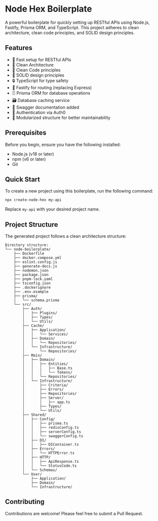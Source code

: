 # Node Hex Boilerplate

A powerful boilerplate for quickly setting up RESTful APIs using Node.js, Fastify, Prisma ORM, and TypeScript. This project adheres to clean architecture, clean code principles, and SOLID design principles.

## Features

- 🚀 Fast setup for RESTful APIs
- 🧱 Clean Architecture
- 🧼 Clean Code principles
- 🔧 SOLID design principles
- 🔒 TypeScript for type safety
- 🚂 Fastify for routing (replacing Express)
- 🗄️ Prisma ORM for database operations
- 🗃️ Database caching service
- 📜 Swagger documentation added
- 🔑 Authentication via Auth0
- 🔄 Modularized structure for better maintainability

## Prerequisites

Before you begin, ensure you have the following installed:

- Node.js (v18 or later)
- npm (v6 or later)
- Git

## Quick Start

To create a new project using this boilerplate, run the following command:

```bash
npx create-node-hex my-api
```

Replace `my-api` with your desired project name.

## Project Structure

The generated project follows a clean architecture structure:

```
Directory structure:
└── node-boilerplate/
    ├── Dockerfile
    ├── docker.compose.yml
    ├── eslint.config.js
    ├── generate-docs.js
    ├── nodemon.json
    ├── package.json
    ├── pnpm-lock.yaml
    ├── tsconfig.json
    ├── .dockerignore
    ├── .env.example
    ├── prisma/
    │   └── schema.prisma
    └── src/
        ├── Auth/
        │   ├── Plugins/
        │   ├── Types/
        │   └── Utils/
        ├── Cache/
        │   ├── Application/
        │   │   └── Services/
        │   ├── Domain/
        │   │   └── Repositories/
        │   └── Infrastructure/
        │       └── Repositories/
        ├── Main/
        │   ├── Domain/
        │   │   ├── Entities/
        │   │   │   ├── Base.ts
        │   │   │   └── Tokens/
        │   │   └── Repositories/
        │   └── Infrastructure/
        │       ├── Criteria/
        │       ├── Errors/
        │       ├── Repositories/
        │       ├── Server/
        │       │   ├── app.ts
        │       ├── Types/
        │       └── Utils/
        ├── Shared/
        │   ├── Config/
        │   │   ├── prisma.ts
        │   │   ├── redisConfig.ts
        │   │   ├── serverConfig.ts
        │   │   └── swaggerConfig.ts
        │   ├── DI/
        │   │   ├── DIContainer.ts
        │   ├── Errors/
        │   │   └── HTTPError.ts
        │   ├── HTTP/
        │   │   ├── ApiResponse.ts
        │   │   └── StatusCode.ts
        │   └── Schemas/
        └── User/
            ├── Application/
            ├── Domain/
            └── Infrastructure/
```

## Contributing

Contributions are welcome! Please feel free to submit a Pull Request.

